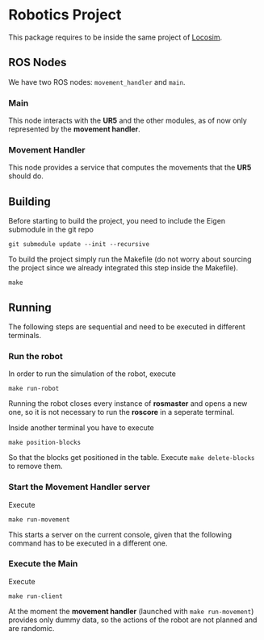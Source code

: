 # Robotics Project

This package requires to be inside the same project of [Locosim](https://github.com/mfocchi/locosim).

## ROS Nodes
We have two ROS nodes: `movement_handler` and `main`.

### Main
This node interacts with the **UR5** and the other modules, as of now only represented by the **movement handler**. 

### Movement Handler
This node provides a service that computes the movements that the **UR5** should do.

## Building
Before starting to build the project, you need to include the Eigen submodule in the git repo
```
git submodule update --init --recursive
```
To build the project simply run the Makefile (do not worry about sourcing the project since we already integrated this step inside the Makefile). 
```
make
```

## Running
The following steps are sequential and need to be executed in different terminals.

### Run the robot
In order to run the simulation of the robot, execute
```
make run-robot
```

Running the robot closes every instance of **rosmaster** and opens a new one, so it is not necessary to run the **roscore** in a seperate terminal.

Inside another terminal you have to execute
```
make position-blocks
```
So that the blocks get positioned in the table. Execute `make delete-blocks` to remove them.

### Start the Movement Handler server
Execute
```
make run-movement
```
This starts a server on the current console, given that the following command has to be executed in a different one.

### Execute the Main
Execute
```
make run-client
```
At the moment the **movement handler** (launched with `make run-movement`) provides only dummy data, so the actions of the robot are not planned and are randomic.